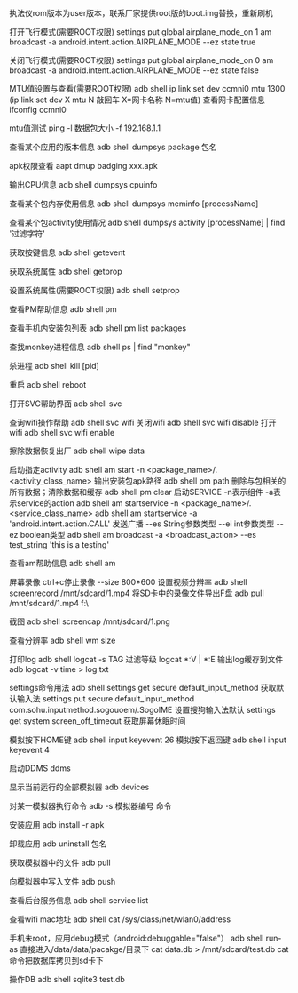 执法仪rom版本为user版本，联系厂家提供root版的boot.img替换，重新刷机

打开飞行模式(需要ROOT权限)
settings put global airplane_mode_on 1
am broadcast -a android.intent.action.AIRPLANE_MODE --ez state true

关闭飞行模式(需要ROOT权限)
settings put global airplane_mode_on 0
am broadcast -a android.intent.action.AIRPLANE_MODE --ez state false

MTU值设置与查看(需要ROOT权限)
adb shell
ip link set dev ccmni0 mtu 1300 (ip link set dev X mtu N 敲回车 X=网卡名称 N=mtu值)
查看网卡配置信息
ifconfig ccmni0

mtu值测试
ping -l 数据包大小 -f 192.168.1.1

查看某个应用的版本信息
adb shell dumpsys package 包名

apk权限查看
aapt dmup badging xxx.apk

输出CPU信息
adb shell dumpsys cpuinfo

查看某个包内存使用信息
adb shell dumpsys meminfo [processName]

查看某个包activity使用情况
adb shell dumpsys activity [processName] | find '过滤字符'

获取按键信息
adb shell getevent

获取系统属性
adb shell getprop

设置系统属性(需要ROOT权限)
adb shell setprop 

查看PM帮助信息
adb shell pm

查看手机内安装包列表
adb shell pm list packages

查找monkey进程信息
adb shell ps | find "monkey"

杀进程
adb shell kill [pid]

重启
adb shell reboot

打开SVC帮助界面
adb shell svc

查询wifi操作帮助
adb shell svc wifi
关闭wifi
adb shell svc wifi disable
打开wifi
adb shell svc wifi enable

擦除数据恢复出厂
adb shell wipe data

启动指定activity
adb shell am start -n <package_name>/.<activity_class_name>
输出安装包apk路径
adb shell pm path <package>
删除与包相关的所有数据；清除数据和缓存
adb shell pm clear <package>
启动SERVICE -n表示组件 -a表示service的action
adb shell am startservice -n <package_name>/.<service_class_name>
adb shell am startservice -a 'android.intent.action.CALL'
发送广播 --es String参数类型  --ei int参数类型 --ez boolean类型
adb shell am broadcast -a <broadcast_action> --es test_string 'this is a testing'


查看am帮助信息
adb shell am

屏幕录像 ctrl+c停止录像 --size 800*600 设置视频分辨率
adb shell screenrecord /mnt/sdcard/1.mp4
将SD卡中的录像文件导出F盘
adb pull /mnt/sdcard/1.mp4 f:\

截图
adb shell screencap /mnt/sdcard/1.png

查看分辨率
adb shell wm size

打印log
adb shell logcat -s TAG
过滤等级 
logcat *:V | *:E
输出log缓存到文件
adb logcat -v time > log.txt

settings命令用法
adb shell
settings get secure default_input_method 获取默认输入法
settings put secure default_input_method com.sohu.inputmethod.sogouoem/.SogoIME 设置搜狗输入法默认
settings get system screen_off_timeout 获取屏幕休眠时间

模拟按下HOME键
adb shell input keyevent 26
模拟按下返回键
adb shell input keyevent 4

启动DDMS
ddms

显示当前运行的全部模拟器
adb devices

对某一模拟器执行命令
adb -s 模拟器编号 命令

安装应用
adb install -r apk

卸载应用
adb uninstall 包名

获取模拟器中的文件
adb pull <remote> <local>

向模拟器中写入文件
adb push <local> <remote>

查看后台服务信息
adb shell service list

查看wifi mac地址
adb shell cat /sys/class/net/wlan0/address

手机未root，应用debug模式（android:debuggable="false"）
adb shell run-as <package> 直接进入/data/data/pacakge/目录下
cat data.db > /mnt/sdcard/test.db  cat命令把数据库拷贝到sd卡下

操作DB
adb shell
sqlite3 test.db
 



